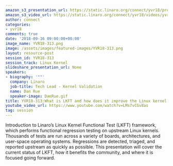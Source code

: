 ```yaml
---
amazon_s3_presentation_url: https://static.linaro.org/connect/yvr18/presentations/yvr18-313.pdf
amazon_s3_video_url: https://static.linaro.org/connect/yvr18/videos/yvr18-313.mp4
author: connect
categories:
- yvr18
comments: true
date: '2018-09-16 09:00:00+00:00'
image_name: YVR18-313.png
image: /assets/images/featured-images/YVR18-313.png
layout: resource-post
session_id: YVR18-313
session_track: Linux Kernel
slideshare_presentation_url: None
speakers:
- biography: '""'
  company: Linaro
  job-title: Tech Lead - Kernel Validation
  name: Dan Rue
  speaker-image: DanRue.gif
title: YVR18-313:What is LKFT and how does it improve the Linux kernel overall quality
youtube_video_url: https://www.youtube.com/watch?v=LMs7vCGv8as
tag: session
---
```


Introduction to Linaro’s Linux Kernel Functional Test (LKFT) framework, which performs functional regression testing on upstream Linux kernels. Thousands of tests are run across a variety of boards, architectures, and user-space operating systems. Regressions are detected, triaged, and reported upstream as quickly as possible.
This presentation will cover the current status of LKFT, how it benefits the community, and where it is focused going forward.
